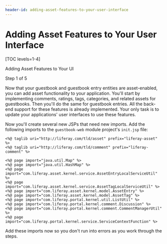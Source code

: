 ```yaml
---
header-id: adding-asset-features-to-your-user-interface
---
```


# Adding Asset Features to Your User Interface

[TOC levels=1-4]

<div class="learn-path-step row">
    <p id="stepTitle">Adding Asset Features to Your UI</p><p>Step 1 of 5</p>
</div>

Now that your guestbook and guestbook entry entities are asset-enabled, you can
add asset functionality to your application. You'll start by implementing
comments, ratings, tags, categories, and related assets for guestbooks. Then
you'll do the same for guestbook entries. All the back-end support for these
features is already implemented. Your only task is to update your applications'
user interfaces to use these features. 

Now you'll create several new JSPs that need new imports. Add the following
imports to the `guestbook-web` module project's `init.jsp` file: 


```markup
<%@ taglib uri="http://liferay.com/tld/asset" prefix="liferay-asset" %>
<%@ taglib uri="http://liferay.com/tld/comment" prefix="liferay-comment" %>

<%@ page import="java.util.Map" %> 
<%@ page import="java.util.HashMap" %>
<%@ page import="com.liferay.asset.kernel.service.AssetEntryLocalServiceUtil" %>
<%@ page import="com.liferay.asset.kernel.service.AssetTagLocalServiceUtil" %>
<%@ page import="com.liferay.asset.kernel.model.AssetEntry" %>
<%@ page import="com.liferay.asset.kernel.model.AssetTag" %>
<%@ page import="com.liferay.portal.kernel.util.ListUtil" %>
<%@ page import="com.liferay.portal.kernel.comment.Discussion" %>
<%@ page import="com.liferay.portal.kernel.comment.CommentManagerUtil" %>
<%@ page import="com.liferay.portal.kernel.service.ServiceContextFunction" %>
```

Add these imports now so you don't run into errors as you work through the steps. 
